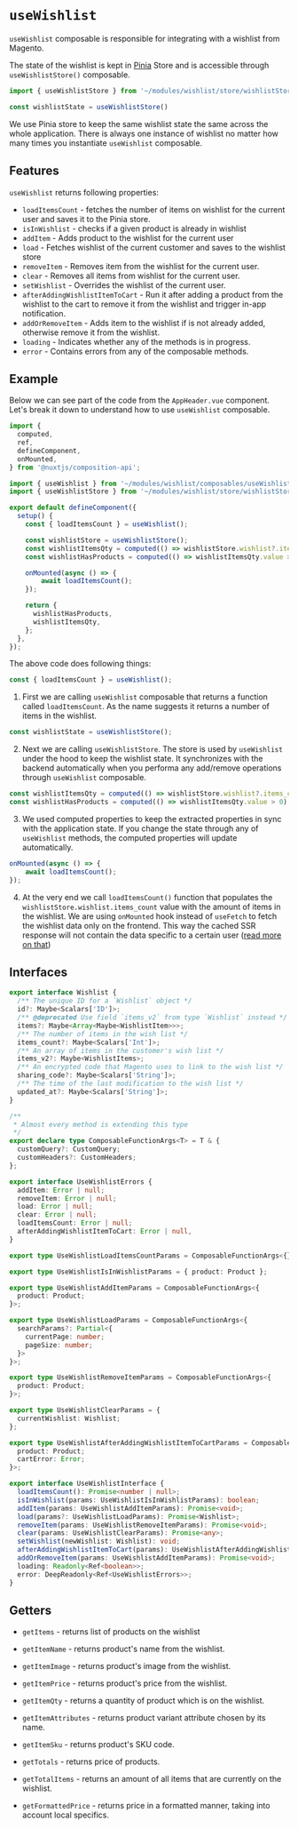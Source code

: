 # `useWishlist`


`useWishlist` composable is responsible for integrating with a wishlist from Magento. 

The state of the wishlist is kept in [Pinia](https://pinia.vuejs.org/) Store and is accessible through `useWishlistStore()` composable.

```js
import { useWishlistStore } from '~/modules/wishlist/store/wishlistStore';

const wishlistState = useWishlistStore()
```

We use Pinia store to keep the same wishlist state the same across the whole application. There is always one instance of wishlist no matter how many times you instantiate `useWishlist` composable.

## Features

`useWishlist` returns following properties:
- `loadItemsCount` -  fetches the number of items on wishlist for the current user and saves it to the Pinia store.
- `isInWishlist` - checks if a given product is already in wishlist
- `addItem` - Adds product to the wishlist for the current user
- `load` - Fetches wishlist of the current customer and saves to the wishlist store
- `removeItem` - Removes item from the wishlist for the current user.
- `clear` - Removes all items from wishlist for the current user.
- `setWishlist` - Overrides the wishlist of the current user.
- `afterAddingWishlistItemToCart` - Run it after adding a product from the wishlist to the cart to remove it from the wishlist and trigger in-app notification.
- `addOrRemoveItem` - Adds item to the wishlist if is not already added, otherwise remove it from the wishlist.
-  `loading` - Indicates whether any of the methods is in progress.
-   `error` - Contains errors from any of the composable methods.

## Example

Below we can see part of the code from the `AppHeader.vue` component. Let's break it down to understand how to use `useWishlist` composable.

```typescript
import {
  computed,
  ref,
  defineComponent,
  onMounted,
} from '@nuxtjs/composition-api';

import { useWishlist } from '~/modules/wishlist/composables/useWishlist';
import { useWishlistStore } from '~/modules/wishlist/store/wishlistStore';

export default defineComponent({
  setup() {
    const { loadItemsCount } = useWishlist();

    const wishlistStore = useWishlistStore();
    const wishlistItemsQty = computed(() => wishlistStore.wishlist?.items_count ?? 0);
    const wishlistHasProducts = computed(() => wishlistItemsQty.value > 0);

    onMounted(async () => {
        await loadItemsCount();
    });

    return {
      wishlistHasProducts,
      wishlistItemsQty,
    };
  },
});
```

The above code does following things:

```js
const { loadItemsCount } = useWishlist();
```
1. First we are calling `useWishlist` composable that returns a function called `loadItemsCount`. As the name suggests it returns a number of items in the wishlist.
```js
const wishlistState = useWishlistStore();
```
2. Next we are calling `useWishlistStore`. The store is used by `useWishlist` under the hood to keep the wishlist state. It synchronizes with the backend automatically when you performa any add/remove operations through `useWishlist` composable. 
```js
const wishlistItemsQty = computed(() => wishlistStore.wishlist?.items_count ?? 0);
const wishlistHasProducts = computed(() => wishlistItemsQty.value > 0); 
```
3. We used computed properties to keep the extracted properties in sync with the application state. If you change the state through any of `useWishlist` methods, the computed properties will update automatically.
```js
onMounted(async () => {
    await loadItemsCount();
});
```
4. At the very end we call `loadItemsCount()` function that populates the `wishlistStore.wishlist.items_count` value with the amount of items in the wishlist. We are using `onMounted` hook instead of `useFetch` to fetch the wishlist data only on the frontend. This way the cached SSR response will not contain the data specific to a certain user ([read more on that](https://dev.to/vue-storefront/how-to-deal-with-caching-and-dynamic-content-2ilk))


## Interfaces

```ts
export interface Wishlist {
  /** The unique ID for a `Wishlist` object */
  id?: Maybe<Scalars['ID']>;
  /** @deprecated Use field `items_v2` from type `Wishlist` instead */
  items?: Maybe<Array<Maybe<WishlistItem>>>;
  /** The number of items in the wish list */
  items_count?: Maybe<Scalars['Int']>;
  /** An array of items in the customer's wish list */
  items_v2?: Maybe<WishlistItems>;
  /** An encrypted code that Magento uses to link to the wish list */
  sharing_code?: Maybe<Scalars['String']>;
  /** The time of the last modification to the wish list */
  updated_at?: Maybe<Scalars['String']>;
}
```
```ts
/**
 * Almost every method is extending this type
 */
export declare type ComposableFunctionArgs<T> = T & {
  customQuery?: CustomQuery;
  customHeaders?: CustomHeaders;
};

export interface UseWishlistErrors {
  addItem: Error | null;
  removeItem: Error | null;
  load: Error | null;
  clear: Error | null;
  loadItemsCount: Error | null;
  afterAddingWishlistItemToCart: Error | null,
}

export type UseWishlistLoadItemsCountParams = ComposableFunctionArgs<{}>;

export type UseWishlistIsInWishlistParams = { product: Product };

export type UseWishlistAddItemParams = ComposableFunctionArgs<{
  product: Product;
}>;

export type UseWishlistLoadParams = ComposableFunctionArgs<{
  searchParams?: Partial<{
    currentPage: number;
    pageSize: number;
  }>
}>;

export type UseWishlistRemoveItemParams = ComposableFunctionArgs<{
  product: Product;
}>;

export type UseWishlistClearParams = {
  currentWishlist: Wishlist;
};

export type UseWishlistAfterAddingWishlistItemToCartParams = ComposableFunctionArgs<{
  product: Product;
  cartError: Error;
}>;

export interface UseWishlistInterface {
  loadItemsCount(): Promise<number | null>;
  isInWishlist(params: UseWishlistIsInWishlistParams): boolean;
  addItem(params: UseWishlistAddItemParams): Promise<void>;
  load(params?: UseWishlistLoadParams): Promise<Wishlist>;
  removeItem(params: UseWishlistRemoveItemParams): Promise<void>;
  clear(params: UseWishlistClearParams): Promise<any>;
  setWishlist(newWishlist: Wishlist): void;
  afterAddingWishlistItemToCart(params): UseWishlistAfterAddingWishlistItemToCartParams): void;
  addOrRemoveItem(params: UseWishlistAddItemParams): Promise<void>;
  loading: Readonly<Ref<boolean>>;
  error: DeepReadonly<Ref<UseWishlistErrors>>;
}
```

## Getters

- `getItems` - returns list of products on the wishlist

- `getItemName` - returns product's name from the wishlist.

- `getItemImage` - returns product's image from the wishlist.

- `getItemPrice` - returns product's price from the wishlist.

- `getItemQty` - returns a quantity of product which is on the wishlist.

- `getItemAttributes` - returns product variant attribute chosen by its name.

- `getItemSku` - returns product's SKU code.

- `getTotals` - returns price of products.

- `getTotalItems` - returns an amount of all items that are currently on the wishlist.

- `getFormattedPrice` - returns price in a formatted manner, taking into account local specifics.


